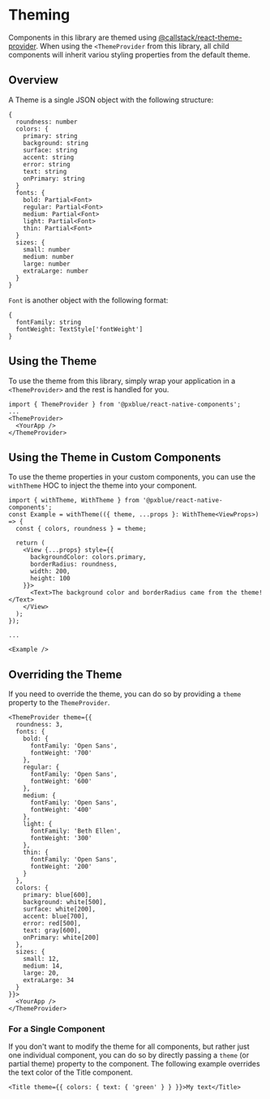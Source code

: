 # Theming
Components in this library are themed using [@callstack/react-theme-provider](https://github.com/callstack/react-theme-provider). When using the ```<ThemeProvider``` from this library, all child components will inherit variou styling properties from the default theme.

## Overview
A Theme is a single JSON object with the following structure:
```
{
  roundness: number
  colors: {
    primary: string
    background: string
    surface: string
    accent: string
    error: string
    text: string
    onPrimary: string
  }
  fonts: {
    bold: Partial<Font>
    regular: Partial<Font>
    medium: Partial<Font>
    light: Partial<Font>
    thin: Partial<Font>
  }
  sizes: {
    small: number
    medium: number
    large: number
    extraLarge: number
  }
}
```
`Font` is another object with the following format:
```
{
  fontFamily: string
  fontWeight: TextStyle['fontWeight']
}
```

## Using the Theme
To use the theme from this library, simply wrap your application in a ```<ThemeProvider>``` and the rest is handled for you.

```
import { ThemeProvider } from '@pxblue/react-native-components';
...
<ThemeProvider>
  <YourApp />
</ThemeProvider>
```

## Using the Theme in Custom Components
To use the theme properties in your custom components, you can use the ```withTheme``` HOC to inject the theme into your component.

```
import { withTheme, WithTheme } from '@pxblue/react-native-components';
const Example = withTheme(({ theme, ...props }: WithTheme<ViewProps>) => {
  const { colors, roundness } = theme;

  return (
    <View {...props} style={{
      backgroundColor: colors.primary,
      borderRadius: roundness,
      width: 200,
      height: 100
    }}>
      <Text>The background color and borderRadius came from the theme!</Text>
    </View>
  );
});

...

<Example />
```

## Overriding the Theme
If you need to override the theme, you can do so by providing a ```theme``` property to the ```ThemeProvider```.

```
<ThemeProvider theme={{
  roundness: 3,
  fonts: {
    bold: {
      fontFamily: 'Open Sans',
      fontWeight: '700'
    },
    regular: {
      fontFamily: 'Open Sans',
      fontWeight: '600'
    },
    medium: {
      fontFamily: 'Open Sans',
      fontWeight: '400'
    },
    light: {
      fontFamily: 'Beth Ellen',
      fontWeight: '300'
    },
    thin: {
      fontFamily: 'Open Sans',
      fontWeight: '200'
    }
  },
  colors: {
    primary: blue[600],
    background: white[500],
    surface: white[200],
    accent: blue[700],
    error: red[500],
    text: gray[600],
    onPrimary: white[200]
  },
  sizes: {
    small: 12,
    medium: 14,
    large: 20,
    extraLarge: 34
  }
}}>
  <YourApp />
</ThemeProvider>
```

### For a Single Component
If you don't want to modify the theme for all components, but rather just one individual component, you can do so by directly passing a ```theme``` (or partial theme) property to the component. The following example overrides the text color of the Title component.

```
<Title theme={{ colors: { text: { 'green' } } }}>My text</Title>
```